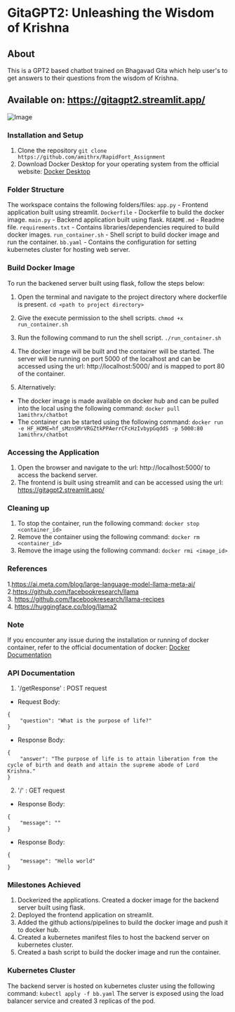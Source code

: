 # GitaGPT2: Unleashing the Wisdom of Krishna
## About
This is a GPT2 based chatbot trained on Bhagavad Gita which help user's to get answers to their questions from the wisdom of Krishna. 
## Available on: https://gitagpt2.streamlit.app/

![Image]()

### Installation and Setup
1. Clone the repository `git clone https://github.com/amithrx/RapidFort_Assignment`
2. Download Docker Desktop for your operating system from the official website: [Docker Desktop](https://docs.docker.com/desktop/install/windows-install/)

### Folder Structure
The workspace contains the following folders/files:
`app.py` - Frontend application built using streamlit.
`Dockerfile` - Dockerfile to build the docker image.
`main.py` - Backend application built using flask.
`README.md` - Readme file.
`requirements.txt` - Contains libraries/dependencies required to build docker images.
`run_container.sh` - Shell script to build docker image and run the container.
`bb.yaml` - Contains the configuration for setting kubernetes cluster for hosting web server.

### Build Docker Image
To run the backened server built using flask, follow the steps below:
1. Open the terminal and navigate to the project directory where dockerfile is present.
```cd <path to project directory>```
2. Give the execute permission to the shell scripts.
```chmod +x run_container.sh```
3. Run the following command to run the shell script.
```./run_container.sh```
4. The docker image will be built and the container will be started. The server will be running on port 5000 of the localhost and can be accessed using the url: http://localhost:5000/ and is mapped to port 80 of the container.

5. Alternatively:
- The docker image is made available on docker hub and can be pulled into the local using the following command:
```docker pull 1amithrx/chatbot```
- The container can be started using the following command:
```docker run -e HF_HOME=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 -p 5000:80 1amithrx/chatbot```

### Accessing the Application
1. Open the browser and navigate to the url: http://localhost:5000/ to access the backend server.
2. The frontend is built using streamlit and can be accessed using the url: https://gitagpt2.streamlit.app/

### Cleaning up
1. To stop the container, run the following command:
```docker stop <container_id>```
2. Remove the container using the following command:
```docker rm <container_id>```
3. Remove the image using the following command:
```docker rmi <image_id>```

### References
1.https://ai.meta.com/blog/large-language-model-llama-meta-ai/
2.https://github.com/facebookresearch/llama  
3. https://github.com/facebookresearch/llama-recipes  
4. https://huggingface.co/blog/llama2

### Note
If you encounter any issue during the installation or running of docker container, refer to the official documentation of docker: [Docker Documentation](https://docs.docker.com/)

### API Documentation
1. '/getResponse' : POST request
- Request Body: 
```
{
    "question": "What is the purpose of life?"
}
```
- Response Body:
```
{
    "answer": "The purpose of life is to attain liberation from the cycle of birth and death and attain the supreme abode of Lord Krishna."
}
```
2. '/' : GET request
- Response Body:
```
{
    "message": ""
}
```
- Response Body:
```
{
    "message": "Hello world"
}
```

### Milestones Achieved
1. Dockerized the applications. Created a docker image for the backend server built using flask.
2. Deployed the frontend application on streamlit.
3. Added the github actions/pipelines to build the docker image and push it to docker hub.
4. Created a kubernetes manifest files to host the backend server on kubernetes cluster.
5. Created a bash script to build the docker image and run the container.

### Kubernetes Cluster
The backend server is hosted on kubernetes cluster using the following command:
```kubectl apply -f bb.yaml```
The server is exposed using the load balancer service and created 3 replicas of the pod.

